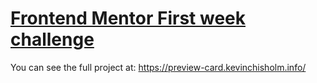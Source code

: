 # <u>Frontend Mentor First week challenge</u>

You can see the full project at:
https://preview-card.kevinchisholm.info/

